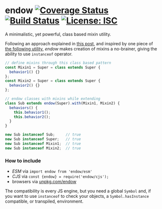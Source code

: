 # endow [![Coverage Status](https://coveralls.io/repos/github/WebReflection/endow/badge.svg?branch=master)](https://coveralls.io/github/WebReflection/endow?branch=master) [![Build Status](https://travis-ci.org/WebReflection/endow.svg?branch=master)](https://travis-ci.org/WebReflection/endow) [![License: ISC](https://img.shields.io/badge/License-ISC-yellow.svg)](https://opensource.org/licenses/ISC)

A minimalistic, yet powerful, class based mixin utility.

Following an approach explained in [this post](http://justinfagnani.com/2015/12/21/real-mixins-with-javascript-classes/),
and inspired by one piece of [the following utility](https://github.com/justinfagnani/mixwith.js#mixwith),
_endow_ makes creation of mixins a no-brainer, giving the ability to use `instanceof` operator.

```js
// define mixins through this class based pattern
const Mixin1 = Super = class extends Super {
  behavior1() {}
};
const Mixin2 = Super = class extends Super {
  behavior2() {}
};

// endow classes with mixins while extending
class Sub extends endow(Super).with(Mixin1, Mixin2) {
  behaviors() {
    this.behavior1();
    this.behavior2();
  }
}

new Sub instanceof Sub;     // true
new Sub instanceof Super;   // true
new Sub instanceof Mixin1;  // true
new Sub instanceof Mixin2;  // true
```

### How to include

  * _ESM_ via `import endow from 'endow/esm'`
  * _CJS_ via `const {endow} = require('endow/cjs');`
  * browsers via [unpkg.com/endow](https://unpkg.com/endow)

The compatibility is every JS engine, but you need a global `Symbol` and, if you want to use `instanceof` to check your objects, a `Symbol.hasInstance` compatible, or transpiled, environment.
